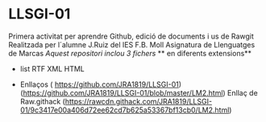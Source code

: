 # LLSGI-01
Primera activitat per aprendre Github,  edició de documents i us de Rawgit
Realitzada per l´alumne J.Ruiz del IES F.B. Moll 
Asignatura de Llenguatges de Marcas
*Aquest repositori inclou 3 fichers* ** en diferents extensions** 
* list
RTF
XML
HTML

* Enllaços
( https://github.com/JRA1819/LLSGI-01)
(https://github.com/JRA1819/LLSGI-01/blob/master/LM2.html) 
Enllaç de Raw.githack (https://rawcdn.githack.com/JRA1819/LLSGI-01/9c3417e00a406d72ee62cd7b625a53367bf13cb0/LM2.html)

